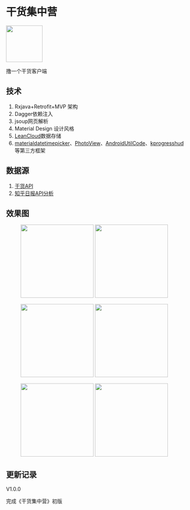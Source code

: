 # 干货集中营

<img src="https://github.com/lichenming0516/GankAndroid/blob/master/img/ic_launcher.png?raw=true" width="100" />

撸一个干货客户端

## 技术

1. Rxjava+Retrofit+MVP 架构
2. Dagger依赖注入
3. jsoup网页解析
4. Material Design 设计风格
5. [LeanCloud](https://leancloud.cn/)数据存储
6. [materialdatetimepicker](https://github.com/wdullaer/MaterialDateTimePicker)、[PhotoView](https://github.com/chrisbanes/PhotoView)、[AndroidUtilCode](https://github.com/Blankj/AndroidUtilCode)、[kprogresshud](https://github.com/Kaopiz/KProgressHUD) 等第三方框架


## 数据源

1. [干货API](http://gank.io/api)
2. [知乎日报API分析](https://github.com/izzyleung/ZhihuDailyPurify/wiki/%E7%9F%A5%E4%B9%8E%E6%97%A5%E6%8A%A5-API-%E5%88%86%E6%9E%90)


## 效果图

<figure class="half">
	<img src="https://raw.githubusercontent.com/lichenming0516/GankAndroid/master/img/1.png" width="200">
	<img src="https://raw.githubusercontent.com/lichenming0516/GankAndroid/master/img/2.png" width="200">
</figure>

<figure class="half">
	<img src="https://raw.githubusercontent.com/lichenming0516/GankAndroid/master/img/3.png" width="200">
	<img src="https://raw.githubusercontent.com/lichenming0516/GankAndroid/master/img/4.png" width="200">
</figure>

<figure class="half">
	<img src="https://raw.githubusercontent.com/lichenming0516/GankAndroid/master/img/5.png" width="200">
	<img src="https://raw.githubusercontent.com/lichenming0516/GankAndroid/master/img/6.png" width="200">
</figure>



## 更新记录

V1.0.0

完成《干货集中营》初版
